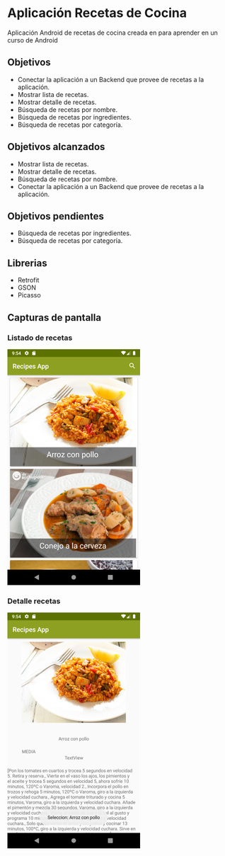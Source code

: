 # Aplicación Recetas de Cocina

Aplicación Android de recetas de cocina creada en para aprender en un curso de Android



## Objetivos

 * Conectar la aplicación a un Backend que provee de 	recetas a la aplicación.
 * Mostrar lista de recetas.
 * Mostrar detalle de recetas.
 * Búsqueda de recetas por nombre.
 * Búsqueda de recetas por ingredientes.
 * Búsqueda de recetas por categoría.
 
 
## Objetivos alcanzados

 * Mostrar lista de recetas.
 * Mostrar detalle de recetas.
 * Búsqueda de recetas por nombre.
 * Conectar la aplicación a un Backend que provee de 	recetas a la aplicación.
		
## Objetivos pendientes
  * Búsqueda de recetas por ingredientes.
 * Búsqueda de recetas por categoría.		


## Librerias

* Retrofit
* GSON
* Picasso


## Capturas de pantalla

### Listado de recetas

![Listado de recetas](https://github.com/whiteolga48/recetas/blob/master/listarecetas.png?raw=true)




### Detalle recetas

![Detalle receta ](https://github.com/whiteolga48/recetas/blob/master/detalle_receta.png?raw=true)





<!--stackedit_data:
eyJoaXN0b3J5IjpbNjI2Njg2OTg2LC04NjY3NzQzMCw1MDM3MD
EzNTUsLTExNDY2ODU0OTUsOTk1MDM2OTgxLC0yNjM5OTQyNzJd
fQ==
-->